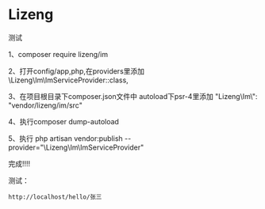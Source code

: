 # Lizeng

测试

1、composer require lizeng/im

2、打开config/app,php,在providers里添加 \Lizeng\Im\ImServiceProvider::class,

3、在项目根目录下composer.json文件中 autoload下psr-4里添加 "Lizeng\\Im\\": "vendor/lizeng/im/src"

4、执行composer dump-autoload

5、执行 php artisan vendor:publish --provider="\Lizeng\Im\ImServiceProvider"

完成!!!!

测试：

    http://localhost/hello/张三